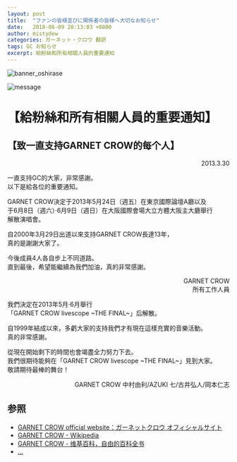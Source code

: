 ```yaml
---
layout: post
title:  "ファンの皆様並びに関係者の皆様へ大切なお知らせ"
date:   2018-06-09 20:13:03 +0800
author: mistydew
categories: ガーネット・クロウ 翻訳
tags: GC お知らせ
excerpt: 給粉絲和所有相關人員的重要通知
---
```

![banner_oshirase](https://raw.githubusercontent.com/mistydew/gc/master/images/banner_oshirase.jpg)

![message](https://raw.githubusercontent.com/mistydew/gc/master/images/message.jpg)

# 【給粉絲和所有相關人員的重要通知】

## 【致一直支持GARNET CROW的每个人】
<p align="right">2013.3.30</p>
一直支持GC的大家，非常感謝。<br>
以下是給各位的重要通知。

GARNET CROW決定于2013年5月24日（週五）在東京國際論壇A廳以及<br>
于6月8日（週六）·6月9日（週日）在大阪國際會場大立方體大阪主大廳舉行<br>
解散演唱會。

自2000年3月29日出道以來支持GARNET CROW長達13年，<br>
真的是謝謝大家了。

今後成員4人各自步上不同道路。<br>
直到最後，希望能繼續為我們加油，真的非常感謝。

<p align="right">
GARNET CROW<br>
所有工作人員
</p>

我們決定在2013年5月·6月舉行<br>
「GARNET CROW livescope ~THE FINAL~」后解散。

自1999年結成以來，多虧大家的支持我們才有現在這樣充實的音樂活動。<br>
真的非常感謝。

從現在開始剩下的時間也會竭盡全力努力下去。<br>
我們很期待能夠在「GARNET CROW livescope ~THE FINAL~」見到大家。<br>
敬請期待最棒的舞台！

<p align="right">GARNET CROW 中村由利/AZUKI 七/古井弘人/岡本仁志</p>

## 参照
* [GARNET CROW official website：ガーネットクロウ オフィシャルサイト](http://www.garnetcrow.com)
* [GARNET CROW - Wikipedia](https://ja.wikipedia.org/wiki/GARNET_CROW)
* [GARNET CROW - 维基百科，自由的百科全书](https://zh.wikipedia.org/wiki/GARNET_CROW)
* [...](https://github.com/mistydew/gc)
